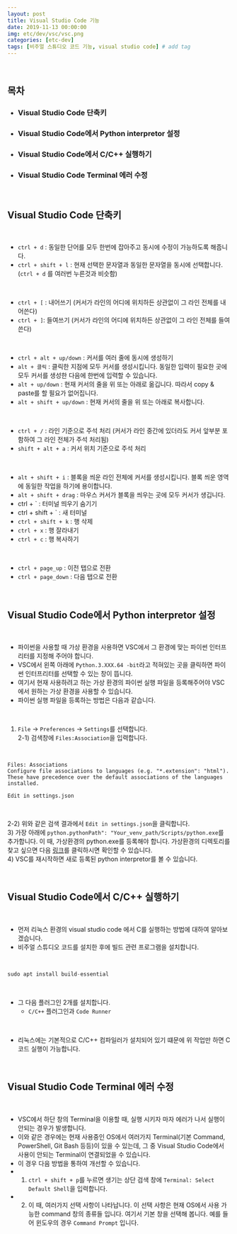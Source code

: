 ```yaml
---
layout: post
title: Visual Studio Code 기능
date: 2019-11-13 00:00:00
img: etc/dev/vsc/vsc.png
categories: [etc-dev] 
tags: [비주얼 스튜디오 코드 기능, visual studio code] # add tag
---
```


<br>

## **목차**

- ### Visual Studio Code 단축키
- ### Visual Studio Code에서 Python interpretor 설정
- ### Visual Studio Code에서 C/C++ 실행하기
- ### Visual Studio Code Terminal 에러 수정

<br>

## **Visual Studio Code 단축키**

<br>

- `ctrl + d` : 동일한 단어를 모두 한번에 잡아주고 동시에 수정이 가능하도록 해줍니다.
- `ctrl + shift + l` : 현재 선택한 문자열과 동일한 문자열을 동시에 선택합니다. (`ctrl + d` 를 여러번 누른것과 비슷함)

<br>

- `ctrl + [` : 내어쓰기 (커서가 라인의 어디에 위치하든 상관없이 그 라인 전체를 내어쓴다)
- `ctrl + ]`: 들여쓰기 (커서가 라인의 어디에 위치하든 상관없이 그 라인 전체를 들여쓴다)

<br>

- `ctrl + alt + up/down` : 커서를 여러 줄에 동시에 생성하기
- `alt + 클릭` : 클릭한 지점에 모두 커서를 생성시킵니다. 동일한 입력이 필요한 곳에 모두 커서를 생성한 다음에 한번에 입력할 수 있습니다. 
- `alt + up/down` : 현재 커서의 줄을 위 또는 아래로 옮깁니다. 따라서 copy & paste를 할 필요가 없어집니다.
- `alt + shift + up/down` : 현재 커서의 줄을 위 또는 아래로 복사합니다.

<br>

- `ctrl + /` : 라인 기준으로 주석 처리 (커서가 라인 중간에 있더라도 커서 앞부분 포함하여 그 라인 전체가 주석 처리됨)
- `shift + alt + a` : 커서 위치 기준으로 주석 처리

<br>

- `alt + shift + i` : 블록을 씌운 라인 전체에 커서를 생성시킵니다. 블록 씌운 영역에 동일한 작업을 하기에 용이합니다. 
- `alt + shift + drag` : 마우스 커서가 블록을 씌우는 곳에 모두 커서가 생깁니다. 
- ctrl + ` : 터미널 띄우기 숨기기
- ctrl + shift + ` :  새 터미널 
- `ctrl + shift + k` : 행 삭제
- `ctrl + x` : 행 잘라내기
- `ctrl + c` : 행 복사하기

<br>

- `ctrl + page_up` : 이전 탭으로 전환
- `ctrl + page_down` : 다음 탭으로 전환

<br>

## **Visual Studio Code에서 Python interpretor 설정**

<br>

- 파이썬을 사용할 때 가상 환경을 사용하면 VSC에서 그 환경에 맞는 파이썬 인터프리터를 지정해 주어야 합니다.
- VSC에서 왼쪽 아래에 `Python.3.XXX.64 -bit`라고 적혀있는 곳을 클릭하면 파이썬 인터프리터를 선택할 수 있는 창이 뜹니다.
- 여기서 현재 사용하려고 하는 가상 환경의 파이썬 실행 파일을 등록해주어야 VSC에서 원하는 가상 환경을 사용할 수 있습니다.
- 파이썬 실행 파일을 등록하는 방법은 다음과 같습니다.

<br>

1) `File` → `Preferences` → `Settings`를 선택합니다. <br>
2-1) 검색창에 `Files:Association`을 입력합니다. <br>

<br>

```
Files: Associations
Configure file associations to languages (e.g. "*.extension": "html"). These have precedence over the default associations of the languages installed.

Edit in settings.json
```

<br>

2-2) 위와 같은 검색 결과에서 `Edit in settings.json`을 클릭합니다. <br>
3) 가장 아래에 `python.pythonPath": "Your_venv_path/Scripts/python.exe`를 추가합니다. 이 때, 가상환경의 python.exe를 등록해야 합니다. 가상환경의 디렉토리를 찾고 싶으면 다음 [링크](https://gaussian37.github.io/python-concept-initial_setting/)를 클릭하시면 확인할 수 있습니다. <br>
4) VSC를 재시작하면 새로 등록된 python interpretor를 볼 수 있습니다. 

<br>

## **Visual Studio Code에서 C/C++ 실행하기**

<br>

- 먼저 리눅스 환경의 visual studio code 에서 C를 실행하는 방법에 대하여 알아보겠습니다.
- 비주얼 스튜디오 코드를 설치한 후에 빌드 관련 프로그램을 설치합니다.

<br>

```python
sudo apt install build-essential
```

<br>

- 그 다음 플러그인 2개를 설치합니다.
    - `C/C++` 플러그인과 `Code Runner`

<br>

- 리눅스에는 기본적으로 C/C++ 컴파일러가 설치되어 있기 떄문에 위 작업만 하면 C 코드 실행이 가능합니다.

<br>

## **Visual Studio Code Terminal 에러 수정**

<br>

- VSC에서 하단 창의 Terminal을 이용할 때, 실행 시키자 마자 에러가 나서 실행이 안되는 경우가 발생합니다.
- 이와 같은 경우에는 현재 사용중인 OS에서 여러가지 Terminal(기본 Command, PowerShell, Git Bash 등등)이 있을 수 있는데, 그 중 Visual Studio Code에서 사용이 안되는 Terminal이 연결되었을 수 있습니다. 
- 이 경우 다음 방법을 통하여 개선할 수 있습니다.
- 1) `ctrl + shift + p`를 누르면 생기는 상단 검색 창에 `Terminal: Select Default Shell`을 입력합니다.
- 2) 이 때, 여러가지 선택 사항이 나타납니다. 이 선택 사항은 현재 OS에서 사용 가능한 command 창의 종류들 입니다. 여기서 기본 창을 선택해 봅니다. 예를 들어 윈도우의 경우 `Command Prompt` 입니다.
